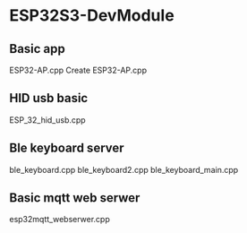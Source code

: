 # ESP32S3-DevModule

## Basic app
ESP32-AP.cpp
Create ESP32-AP.cpp
## HID usb basic
ESP_32_hid_usb.cpp
## Ble keyboard server
ble_keyboard.cpp
ble_keyboard2.cpp
ble_keyboard_main.cpp
## Basic mqtt web serwer
esp32mqtt_webserwer.cpp
